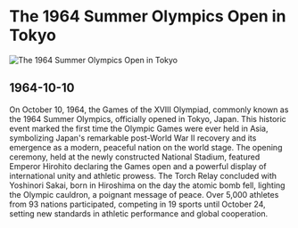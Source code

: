 # The 1964 Summer Olympics Open in Tokyo

![The 1964 Summer Olympics Open in Tokyo](https://upload.wikimedia.org/wikipedia/commons/1/13/Tokyo_1964_Summer_Olympics_logo.svg)

## 1964-10-10

On October 10, 1964, the Games of the XVIII Olympiad, commonly known as the 1964 Summer Olympics, officially opened in Tokyo, Japan. This historic event marked the first time the Olympic Games were ever held in Asia, symbolizing Japan's remarkable post-World War II recovery and its emergence as a modern, peaceful nation on the world stage. The opening ceremony, held at the newly constructed National Stadium, featured Emperor Hirohito declaring the Games open and a powerful display of international unity and athletic prowess. The Torch Relay concluded with Yoshinori Sakai, born in Hiroshima on the day the atomic bomb fell, lighting the Olympic cauldron, a poignant message of peace. Over 5,000 athletes from 93 nations participated, competing in 19 sports until October 24, setting new standards in athletic performance and global cooperation.
